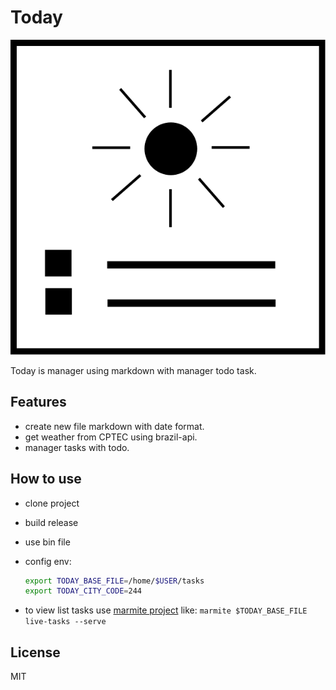 # Today

![today logo](today-logo.svg)

Today is manager using markdown with manager todo task.

## Features

- create new file markdown with date format.
- get weather from CPTEC using brazil-api.
- manager tasks with todo.

## How to use

- clone project
- build release
- use bin file
- config env:

  ```bash
  export TODAY_BASE_FILE=/home/$USER/tasks
  export TODAY_CITY_CODE=244
  ```
- to view list tasks use [marmite project](https://github.com/rochacbruno/marmite/) like: `marmite $TODAY_BASE_FILE live-tasks --serve`

## License



MIT
